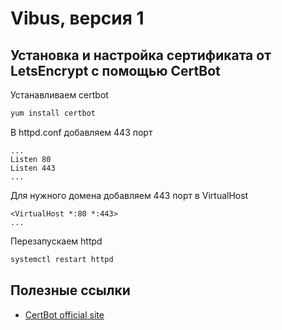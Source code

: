 # Vibus, версия 1
## Установка и настройка сертификата от LetsEncrypt с помощью CertBot

Устанавливаем certbot
```bash
yum install certbot
```

В httpd.conf добавляем 443 порт
```text
...
Listen 80
Listen 443
...
```

Для нужного домена добавляем 443 порт в VirtualHost
```text
<VirtualHost *:80 *:443>
...
```

Перезапускаем httpd
```bash
systemctl restart httpd
```
## Полезные ссылки
- [CertBot official site](https://certbot.eff.org/)
